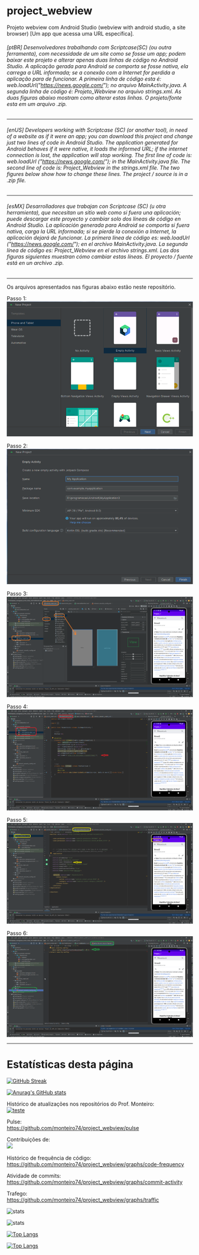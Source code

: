 # project_webview
Projeto webview com Android Studio (webview with android studio, a site browser) [Um app que acessa uma URL específica].

###### [ptBR] Desenvolvedores trabalhando com Scriptcase(SC) (ou outra ferramenta), com necessidade de um site como se fosse um app; podem baixar este projeto e alterar apenas duas linhas de código no Android Studio. A aplicação gerada para Android se comporta se fosse nativa, ela carrega a URL informada; se a conexão com a Internet for perdida a aplicação para de funcionar. A primeira linha de código esta é: web.loadUrl("https://news.google.com/"); no arquivo MainActivity.java. A segunda linha de código é: <string name="app_name">Projeto_Webview</string> no arquivo strings.xml. As duas figuras abaixo mostram como alterar estas linhas. O projeto/fonte esta em um arquivo .zip. 
-------------------------------------
###### [enUS] Developers working with Scriptcase (SC) (or another tool), in need of a website as if it were an app; you can download this project and change just two lines of code in Android Studio. The application generated for Android behaves if it were native, it loads the informed URL; if the internet connection is lost, the application will stop working. The first line of code is: web.loadUrl ("https://news.google.com/"); in the MainActivity.java file. The second line of code is: <string name = "app_name"> Project_Webview </string> in the strings.xml file. The two figures below show how to change these lines. The project / source is in a .zip file.
-------------------------------------
###### [esMX] Desarrolladores que trabajan con Scriptcase (SC) (u otra herramienta), que necesitan un sitio web como si fuera una aplicación; puede descargar este proyecto y cambiar solo dos líneas de código en Android Studio. La aplicación generada para Android se comporta si fuera nativa, carga la URL informada; si se pierde la conexión a Internet, la aplicación dejará de funcionar. La primera línea de código es: web.loadUrl ("https://news.google.com/"); en el archivo MainActivity.java. La segunda línea de código es: <string name = "app_name"> Project_Webview </string> en el archivo strings.xml. Las dos figuras siguientes muestran cómo cambiar estas líneas. El proyecto / fuente está en un archivo .zip.
-------------------------------------

Os arquivos apresentados nas figuras abaixo estão neste repositório.

Passo 1:
![Passo 1](https://raw.githubusercontent.com/monteiro74/project_webview/main/figura_a.PNG)

Passo 2:
![Passo 2](https://raw.githubusercontent.com/monteiro74/project_webview/main/figura_b.PNG)

Passo 3:
![Passo 3](https://raw.githubusercontent.com/monteiro74/project_webview/main/figura1.PNG)

Passo 4:
![Passo 4](https://raw.githubusercontent.com/monteiro74/project_webview/main/figura2.PNG)

Passo 5:
![Passo 5](https://raw.githubusercontent.com/monteiro74/project_webview/main/figura3.PNG)

Passo 6:
![Passo 6](https://raw.githubusercontent.com/monteiro74/project_webview/main/figura4.PNG)



---
# Estatísticas desta página


[![GitHub Streak](https://streak-stats.demolab.com/?user=monteiro74&theme=dark)](https://git.io/streak-stats)


[![Anurag's GitHub stats](https://github-readme-stats.vercel.app/api?username=monteiro74)](https://github.com/monteiro74/github-readme-stats)

Histórico de atualizações nos repositórios do Prof. Monteiro:<br>
[![teste](https://github-readme-activity-graph.vercel.app/graph?username=monteiro74&theme=github-compact)](https://github.com/monteiro74/project_webview)


Pulse:<br>
https://github.com/monteiro74/project_webview/pulse<BR>

Contribuições de:<br>
<a href="https://github.com/monteiro74/tutorial_python/contributors">
  <img src="https://contrib.rocks/image?repo=monteiro74/tutorial_python" />
</a>

Histórico de frequência de código:<BR>
https://github.com/monteiro74/project_webview/graphs/code-frequency<BR>

Atividade de commits:<BR>
https://github.com/monteiro74/project_webview/graphs/commit-activity<BR>

Trafego:<BR>
https://github.com/monteiro74/project_webview/graphs/traffic<BR>


![stats](https://github-readme-stats.vercel.app/api?username=monteiro74&show=reviews,discussions_started,discussions_answered,prs_merged,prs_merged_percentage)

![stats](https://github-readme-stats.vercel.app/api?username=monteiro74&show_icons=true&theme=dark)

[![Top Langs](https://github-readme-stats.vercel.app/api/top-langs/?username=monteiro74)](https://github.com/monteiro74/github-readme-stats)

[![Top Langs](https://github-readme-stats.vercel.app/api/top-langs/?username=monteiro74&layout=donut-vertical)](https://github.com/monteiro74/github-readme-stats)

